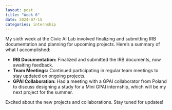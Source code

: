 ```yaml
---
layout: post
title: "Week 6"
date: 2024-07-15
categories: internship
---
```


My sixth week at the Civic AI Lab involved finalizing and submitting IRB documentation and planning for upcoming projects. Here’s a summary of what I accomplished:

- **IRB Documentation:** Finalized and submitted the IRB documents, now awaiting feedback.
- **Team Meetings:** Continued participating in regular team meetings to stay updated on ongoing projects.
- **GPAI Collaboration:** Had a meeting with a GPAI collaborator from Poland to discuss designing a study for a Mini GPAI internship, which will be my next project for the summer.

Excited about the new projects and collaborations. Stay tuned for updates!
